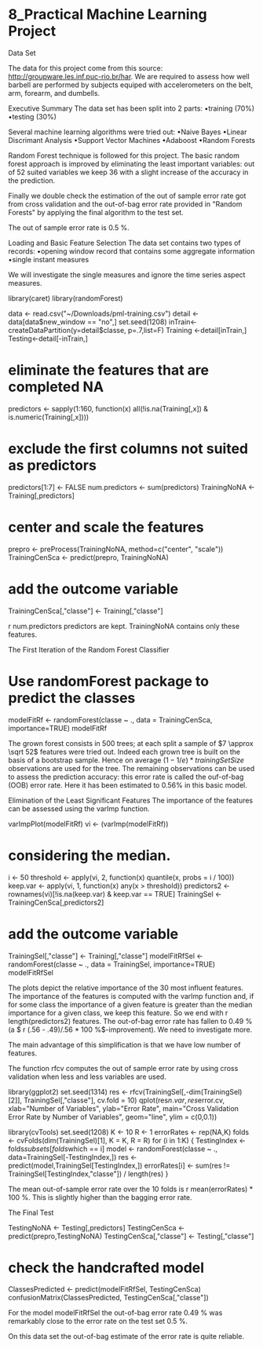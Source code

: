 8_Practical Machine Learning Project
==========================

Data Set

The data for this project come from this source: http://groupware.les.inf.puc-rio.br/har.  We are required to assess how well barbell are performed by subjects equiped with accelerometers on the belt, arm, forearm, and dumbells.

Executive Summary
The data set has been split into 2 parts:
•training (70%)
•testing (30%)

Several machine learning algorithms were tried out:
•Naive Bayes
•Linear Discrimant Analysis
•Support Vector Machines
•Adaboost
•Random Forests

Random Forest technique is followed for this project.  The basic random forest approach is improved by eliminating the least important variables: out of 52 suited variables we keep 36 with a slight increase of the accuracy in the prediction. 

Finally we double check the estimation of the out of sample error rate got from cross validation and the out-of-bag error rate provided in "Random Forests" by applying the final algorithm to the test set.

The out of sample error rate is 0.5 %.

Loading and Basic Feature Selection
The data set contains two types of records:
•opening window record that contains some aggregate information
•single instant measures

We will investigate the single measures and ignore the time series aspect measures.

library(caret)
library(randomForest)

data <- read.csv("~/Downloads/pml-training.csv")
detail <- data[data$new_window == "no",]
set.seed(1208)
inTrain<- createDataPartition(y=detail$classe, p=.7,list=F)
Training <-detail[inTrain,]
Testing<-detail[-inTrain,]

# eliminate the features that are completed NA
predictors <- sapply(1:160, function(x) all(!is.na(Training[,x]) & is.numeric(Training[,x])))
# exclude the first columns not suited as predictors
predictors[1:7] <- FALSE
num.predictors <- sum(predictors)
TrainingNoNA <- Training[,predictors]
# center and scale the features
prepro <- preProcess(TrainingNoNA, method=c("center", "scale"))
TrainingCenSca <- predict(prepro, TrainingNoNA)
# add the outcome variable
TrainingCenSca[,"classe"] <- Training[,"classe"]

 r num.predictors  predictors are kept. TrainingNoNA contains only these features.

The First Iteration of the Random Forest Classifier
# Use randomForest package to predict the classes
modelFitRf <- randomForest(classe ~ ., data = TrainingCenSca, importance=TRUE)
modelFitRf

The grown forest consists in 500 trees; at each split a sample of $7 \approx \sqrt 52$ features were tried out. Indeed each grown tree is built on the basis of a bootstrap sample. Hence on average $(1 - 1/e) * trainingSetSize$ observations are used for the tree. The remaining observations can be used to assess the prediction accuracy: this error rate is called the ouf-of-bag (OOB) error rate. Here it has been estimated to $0.56 \%$ in this basic model.

Elimination of the Least Significant Features
The importance of the features can be assessed using the varImp function. 

varImpPlot(modelFitRf)
vi <- (varImp(modelFitRf))
# considering the median. 
i <- 50
threshold <- apply(vi, 2, function(x) quantile(x, probs = i / 100))
keep.var <- apply(vi, 1, function(x) any(x > threshold))
predictors2 <- rownames(vi)[!is.na(keep.var) & keep.var == TRUE]
TrainingSel <- TrainingCenSca[,predictors2]
# add the outcome variable
TrainingSel[,"classe"] <- Training[,"classe"]
modelFitRfSel <- randomForest(classe ~ ., data = TrainingSel, importance=TRUE)
modelFitRfSel

The plots depict the relative importance of the 30 most influent features. The importance of the features is computed with the  varImp  function and, if for some class the importance of a given feature is greater than the median importance for a given class, we keep this feature. So we end with  r length(predictors2)  features. The out-of-bag error rate has fallen to 0.49 % (a $ r (.56 - .49)/.56 * 100  \%$-improvement). We need to investigate more.

The main advantage of this simplification is that we have low number of features.

The function  rfcv  computes the out of sample error rate by using cross validation when less and less variables are used.

library(ggplot2)
set.seed(1314)
res <- rfcv(TrainingSel[,-dim(TrainingSel)[2]], TrainingSel[,"classe"], cv.fold = 10)
qplot(res$n.var, res$error.cv, xlab="Number of Variables", ylab="Error Rate", main="Cross Validation Error Rate by Number of Variables", geom="line", ylim = c(0,0.1))

library(cvTools)
set.seed(1208)
K <- 10
R <- 1
errorRates <- rep(NA,K)
folds <- cvFolds(dim(TrainingSel)[1], K = K, R = R)
for (i in 1:K) {
  TestingIndex <- folds$subsets[folds$which == i]
  model <- randomForest(classe ~ ., data=TrainingSel[-TestingIndex,])
  res <- predict(model,TrainingSel[TestingIndex,])
  errorRates[i] <- sum(res != TrainingSel[TestingIndex,"classe"]) / length(res)
}

The mean out-of-sample error rate over the 10 folds is  r mean(errorRates) * 100  %. This is slightly higher than the bagging error rate.

The Final Test

TestingNoNA <- Testing[,predictors]
TestingCenSca <- predict(prepro,TestingNoNA)
TestingCenSca[,"classe"] <- Testing[,"classe"]
# check the handcrafted model
ClassesPredicted <- predict(modelFitRfSel, TestingCenSca)
confusionMatrix(ClassesPredicted, TestingCenSca[,"classe"])

For the model modelFitRfSel the out-of-bag error rate 0.49 % was remarkably close to the error rate on the test set 0.5 %.

On this data set the out-of-bag estimate of the error rate is quite reliable.
